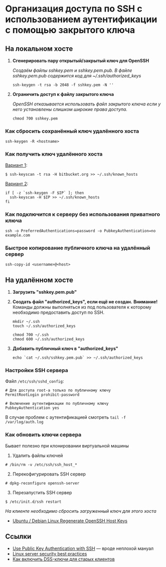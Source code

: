 # Организация доступа по SSH с использованием аутентификации с помощью закрытого ключа


## На локальном хосте 

1. **Сгенерировать пару открытый/закрытый ключ для OpenSSH**

	*Cоздаём файлы sshkey.pem и sshkey.pem.pub. В файле sshkey.pem.pub содержится код для ~/.ssh/authorized_keys*

	```shell
	ssh-keygen -t rsa -b 2048 -f sshkey.pem -N ''
	```

2. **Ограничить доступ к файлу закрытого ключа**

	*OpenSSH отказывается использовать файл закрытого ключа если у него установлены слишком широкие права доступа.*

	```shell
	chmod 700 sshkey.pem
	```


### Как сбросить сохранённый ключ удалённого хоста

```
ssh-keygen -R <hostname>
```


### Как получить ключ удалённого хоста


[Вариант 1](https://superuser.com/a/1111974):

```shell
$ ssh-keyscan -t rsa -H bitbucket.org >> ~/.ssh/known_hosts
```


[Вариант 2](https://stackoverflow.com/a/25020638):

```shell
if [ -z `ssh-keygen -F $IP` ]; then
  ssh-keyscan -H $IP >> ~/.ssh/known_hosts
fi
```


### Как подключится к серверу без использования приватного ключа

```
ssh -o PreferredAuthentications=password -o PubkeyAuthentication=no example.com
```

### Быстрое копирование публичного ключа на удалённый сервер

```
ssh-copy-id <username>@<host>
```



## На удалённом хосте

1. **Загрузить "sshkey.pem.pub"**
2. **Создать файл "authorized_keys", если ещё не создан.**
	**Внимание!** Команды должны выполняться из под пользователя к которому необходимо предоставить доступ по SSH.
	
	```shell
	mkdir ~/.ssh
	touch ~/.ssh/authorized_keys
	
	chmod 700 ~/.ssh
	chmod 600 ~/.ssh/authorized_keys
	```
3. **Добавить публичный ключ в "authorized_keys"**

	```shell
	echo `cat ~/.ssh/sshkey.pem.pub` >> ~/.ssh/authorized_keys
	```

### Настройки SSH сервера

Файл `/etc/ssh/sshd_config`:
```
# Для доступа root-a только по публичному ключу
PermitRootLogin prohibit-password

# Включение аутентификации по публичному ключу
PubkeyAuthentication yes
```

В случае проблем с аутентификацией смотреть `tail -f /var/log/auth.log`


### Как обновить ключи сервера

Бывает полезно при клонировании виртуальной машины


1. Удалить файлы ключей

```
# /bin/rm -v /etc/ssh/ssh_host_*
```
2. Перекофигурировать SSH сервер

```
# dpkg-reconfigure openssh-server
```
3. Перезапустить SSH сервер
```
$ /etc/init.d/ssh restart
```

*На клиенте необходимо сбросить загруженный ключ для этого хоста*


* [Ubuntu / Debian Linux Regenerate OpenSSH Host Keys](https://www.cyberciti.biz/faq/howto-regenerate-openssh-host-keys/)


## Ссылки

* [Use Public Key Authentication with SSH](https://www.linode.com/docs/security/use-public-key-authentication-with-ssh) &mdash; вроде неплохой мануал
* [Linux server security best practices](https://support.rackspace.com/how-to/linux-server-security-best-practices/)
* [Как включить DSS-ключи для старых клиентов](https://www.gentoo.org/support/news-items/2015-08-13-openssh-weak-keys.html)
